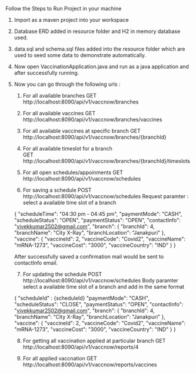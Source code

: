 Follow the Steps to Run Project in your machine

1. Import as a maven project into your workspace
2. Database ERD added in resource folder and H2 in memory database used.
3. data.sql and schema.sql files added into the resource folder which are used to seed some data to demonstrate automatically.
4. Now open VaccinationApplication.java and run as a java application and after successfully running.

5. Now you can go through the following urls : 
    1. For all available branches
			GET http://localhost:8090/api/v1/vaccnow/branches
    
	2. For all available vaccines
			GET http://localhost:8090/api/v1/vaccnow/branches/vaccines
    
	3. For all available vaccines at specific branch
			GET   http://localhost:8090/api/v1/vaccnow/branches/{branchId}
    
	4. For all available timeslot for a branch  
			GET  http://localhost:8090/api/v1/vaccnow/branches/{branchId}/timeslots
    
	5. For all open schedules/appoinments
			GET  http://localhost:8090/api/v1/vaccnow/schedules
    
	6. For saving a schedule 
			POST http://localhost:8090/api/v1/vaccnow/schedules
       Request paramter  :  select a available time slot of a branch
   
   {
        "scheduleTime": "04:30 pm - 04:45 pm",
        "paymentMode": "CASH",
        "scheduleStatus": "OPEN",
        "paymentStatus": "OPEN",
        "contactInfo": "vivekkumar2502@gmail.com",
        "branch": {
            "branchId": 4,
            "branchName": "City X-Ray",
            "branchLocation": "Janakpuri"
        },
        "vaccine": {
            "vaccineId": 2,
            "vaccineCode": "Covid2",
            "vaccineName": "mRNA-1273",
            "vaccineCost": "3000",
            "vaccineCountry": "IND"
        }
    }

    After successfully saved a confirmation mail would be sent to contactInfo email.

    7. For updating the schedule 
		POST http://localhost:8090/api/v1/vaccnow/schedules
        Body paramter select a available time slot of a branch and add in the same format
    
    {
        "scheduleId" : {scheduleId}
        "paymentMode": "CASH",
        "scheduleStatus": "CLOSE",
        "paymentStatus": "OPEN",
        "contactInfo": "vivekkumar2502@gmail.com",
        "branch": {
            "branchId": 4,
            "branchName": "City X-Ray",
            "branchLocation": "Janakpuri"
        },
        "vaccine": {
            "vaccineId": 2,
            "vaccineCode": "Covid2",
            "vaccineName": "mRNA-1273",
            "vaccineCost": "3000",
            "vaccineCountry": "IND"
        }
    }
	
	
	8. For getting all vaccination applied at particular branch
		GET http://localhost:8090/api/v1/vaccnow/reports/4
		
	9. For all applied vaccnation
		GET http://localhost:8090/api/v1/vaccnow/reports/vaccines



